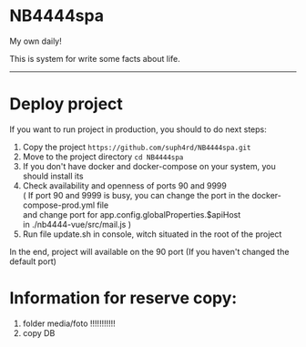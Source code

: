 # NB4444spa
My own daily!

This is system for write some facts about life.

---------------------------------
# Deploy project
If you want to run project in production, you should to do next steps:

1. Copy the project ```https://github.com/suph4rd/NB4444spa.git```
2. Move to the project directory ```cd NB4444spa```
3. If you don't have docker and docker-compose on your system, you should install its
4. Check availability and openness of ports 90 and 9999 <br> 
( If port 90 and 9999 is busy, you can change the port in the docker-compose-prod.yml file <br>
and change port for app.config.globalProperties.$apiHost <br> 
in ./nb4444-vue/src/mail.js   )
5. Run file update.sh in console, witch situated in the root of the project

In the end, project will available on the 90 port (If you haven't changed the default port)

# Information for reserve copy:
1) folder media/foto !!!!!!!!!!!
2) copy DB
